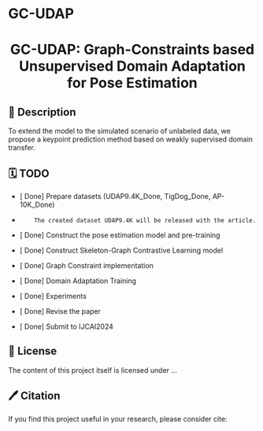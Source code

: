 # GC-UDAP

<div align="center">

<h1> GC-UDAP: Graph-Constraints based Unsupervised Domain Adaptation for Pose Estimation </h1>
 </div>
 
## 📖 Description
To extend the model to the simulated scenario of unlabeled data, we propose a keypoint prediction method based on weakly supervised domain transfer.

## 🗓️ TODO
- [ Done] Prepare datasets (UDAP9.4K_Done, TigDog_Done, AP-10K_Done)
- 
          The created dataset UDAP9.4K will be released with the article.

- [ Done] Construct the pose estimation model and pre-training 

- [ Done] Construct Skeleton-Graph Contrastive Learning model

- [ Done] Graph Constraint implementation

- [ Done] Domain Adaptation Training

- [ Done] Experiments
  
- [ Done] Revise the paper

- [ Done] Submit to IJCAI2024

## 🎫 License

The content of this project itself is licensed under ...

## 🖊️ Citation


If you find this project useful in your research, please consider cite:


```BibTeX
